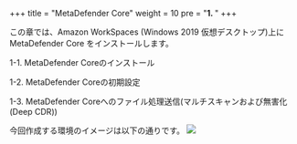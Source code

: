 +++
title = "MetaDefender Core"
weight = 10
pre = "<b>1. </b>"
+++

この章では、Amazon WorkSpaces (Windows 2019 仮想デスクトップ)上に MetaDefender Core をインストールします。

1-1.  MetaDefender Coreのインストール

1-2.  MetaDefender Coreの初期設定

1-3.  MetaDefender Coreへのファイル処理送信(マルチスキャンおよび無害化(Deep CDR))

今回作成する環境のイメージは以下の通りです。
![](/images/lab3/3-1_image2.JPG)